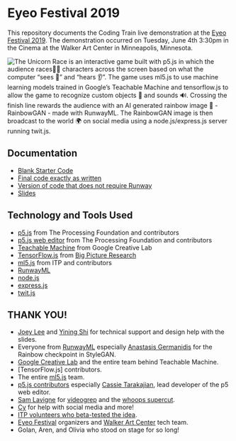 # Eyeo Festival 2019

This repository documents the Coding Train live demonstration at the [Eyeo Festival 2019](http://eyeofestival.com/). The demonstration occurred on Tuesday, June 4th 3:30pm in the Cinema at the Walker Art Center in Minneapolis, Minnesota.

![The Unicorn Race is an interactive game built with p5.js in which the audience races🏃‍♀️ characters across the screen based on what the computer “sees 👀” and “hears 👂”. The game uses ml5.js to use machine learning models trained in Google’s Teachable Machine and tensorflow.js to allow the game to recognize custom objects 👜  and sounds 🔊. Crossing the finish line rewards the audience with an AI generated rainbow image 🌈 - RainbowGAN - made with RunwayML. The RainbowGAN image is then broadcast to the world 🌍 on social media using a node.js/express.js server running twit.js.](summary.png)

## Documentation
* [Blank Starter Code](https://editor.p5js.org/codingtrain/sketches/Oyp_i5B11)
* [Final code exactly as written](https://editor.p5js.org/codingtrain/sketches/XYpbFSb2I)
* [Version of code that does not require Runway](https://editor.p5js.org/codingtrain/sketches/TM6CtLHhb)
* [Slides](https://docs.google.com/presentation/d/1ED3YSwd5tEKbjGqZFnZBSzMkA-Mx0T6Hvk5K76LKIMo/edit?usp=sharing)

## Technology and Tools Used 
* [p5.js](https://p5js.org) from The Processing Foundation and contributors
* [p5.js web editor](https://editor.p5js.org) from The Processing Foundation and contributors
* [Teachable Machine](https://g.co/teachablemachine19) from Google Creative Lab
* [TensorFlow.js](https://tensorflow.org/js/) from [Big Picture Research](https://research.google.com/bigpicture/)
* [ml5.js](https://ml5js.org) from ITP and contributors
* [RunwayML](https://runwayml.com)
* [node.js](https://nodejs.org/en/)
* [express.js](https://expressjs.com/)
* [twit.js](https://www.npmjs.com/package/twit)

## THANK YOU!
* [Joey Lee](https://jk-lee.com/work/) and [Yining Shi](http://1023.io/) for technical support and design help with the slides.
* Everyone from [RunwayML](https://runwayml.com) especially [Anastasis Germanidis](https://agermanidis.com/) for the Rainbow checkpoint in StyleGAN.
* [Google Creative Lab](https://github.com/googlecreativelab) and the entire team behind Teachable Machine.
* [TensorFlow.js] contributors.
* The entire [ml5.js](https://ml5js.org/) team.
* [p5.js contributors](https://github.com/processing/p5.js#contributors) especially [Cassie Tarakajian](https://cassietarakajian.com/), lead developer of the p5 web editor.
* [Sam Lavigne](https://lav.io/) for [videogrep](https://github.com/antiboredom/videogrep) and the [whoops supercut](https://youtu.be/QYjPBcqo1-s).
* [Cy](https://clio-cy.com/) for help with social media and more!
* [ITP volunteers who beta-tested the idea](https://youtu.be/RavqgHxXFSE).
* [Eyeo Festival](http://eyeofestival.com/) organizers and [Walker Art Center](https://walkerart.org/) tech team.
* Golan, Aren, and Olivia who stood on stage for so long! 



